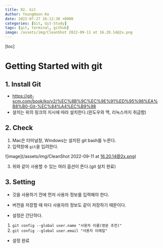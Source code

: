 ```yaml
---
title: 02. Git
Author: YoungHoon Ko
date: 2022-07-27 16:12:38 +0900
categories: [Git, Git-Study]
tags: [git, terminal, github]
image: /assets/img/CleanShot 2022-09-11 at 16.20.14@2x.png
---
```


[toc]

# Getting Started with git

## 1. Install Git

- <https://git-scm.com/book/ko/v2/%EC%8B%9C%EC%9E%91%ED%95%98%EA%B8%B0-Git-%EC%84%A4%EC%B9%98>
- 설치는 위의 링크의 지시에 따라 설치한다.(윈도우와 맥, 리눅스까지 취급함)



## 2. Check

1. Mac은 터미널창, Windows는 설치된 git bash를 누른다.
2. 입력창에 `git`을 입려한다.

![image](/assets/img/CleanShot 2022-09-11 at 16.20.14@2x.png)

3. 위와 같이 사용할 수 있는 여러 옵션이 뜬다.(git 설치 완료)



## 3. Setting

- 깃을 사용하기 전에 먼저 사용자 정보를 입력해야 한다.
- 버전을 저장할 때 마다 사용자의 정보도 같이 저장하기 때문이다.

- 설정은 간단하다.

1. `git config --global user.name "사용자 이름(영문 추천)"`
2. `git config --global user.email "사용자 이메일"`

- 설정 완료